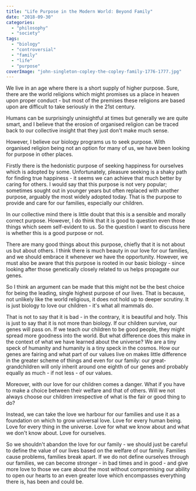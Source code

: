 ```yaml
---
title: "Life Purpose in the Modern World: Beyond Family"
date: "2018-09-30"
categories: 
  - "philosophy"
  - "society"
tags: 
  - "biology"
  - "controversial"
  - "family"
  - "life"
  - "purpose"
coverImage: "john-singleton-copley-the-copley-family-1776-1777.jpg"
---
```


We live in an age where there is a short supply of higher purpose. Sure, there are the world religions which might promises us a place in heaven upon proper conduct - but most of the premises these religions are based upon are difficult to take seriously in the 21st century.

Humans can be surprisingly uninsightful at times but generally we are quite smart, and I believe that the erosion of organised religion can be traced back to our collective insight that they just don't make much sense.

However, I believe our biology programs us to seek purpose. With organised religion being not an option for many of us, we have been looking for purpose in other places.

Firstly there is the hedonistic purpose of seeking happiness for ourselves which is adopted by some. Unfortunately, pleasure seeking is a shaky path for finding true happiness - it seems we can achieve that much better by caring for others. I would say that this purpose is not very popular; sometimes sought out in younger years but often replaced with another purpose, arguably the most widely adopted today. That is the purpose to provide and care for our families, especially our children.

In our collective mind there is little doubt that this is a sensible and morally correct purpose. However, I do think that it is good to question even those things which seem self-evident to us. So the question I want to discuss here is whether this is a good purpose or not.

There are many good things about this purpose, chiefly that it is not about us but about others. I think there is much beauty in our love for our families, and we should embrace it whenever we have the opportunity. However, we must also be aware that this purpose is rooted in our basic biology - since looking after those genetically closely related to us helps propagate our genes.

So I think an argument can be made that this might not be the best choice for being the leading, single highest purpose of our lives. That is because, not unlikely like the world religious, it does not hold up to deeper scrutiny. It is just biology to love our children - it's what all mammals do.

That is not to say that it is bad - in the contrary, it is beautiful and holy. This is just to say that it is not more than biology. If our children survive, our genes will pass on. If we teach our children to be good people, they might spread more goodness into the world. But what difference does this make in the context of what we have learned about the universe? We are a tiny speck of humanity and humanity is a tiny speck in the cosmos. How our genes are fairing and what part of our values live on makes little difference in the greater scheme of things and even for our family: our great-grandchildren will only inherit around one eighth of our genes and probably equally as much - if not less - of our values.

Moreover, with our love for our children comes a danger. What if you have to make a choice between their welfare and that of others. Will we not always choose our children irrespective of what is the fair or good thing to do?

Instead, we can take the love we harbour for our families and use it as a foundation on which to grow universal love. Love for every human being. Love for every thing in the universe. Love for what we know about and what we don't know about. Love for ourselves.

So we shouldn't abandon the love for our family - we should just be careful to define the value of our lives based on the welfare of our family. Families cause problems, families break apart. If we do not define ourselves through our families, we can become stronger - in bad times and in good - and give more love to those we care about the most without compromising our ability to open our hearts to an even greater love which encompasses everything there is, has been and could be.
